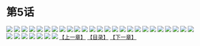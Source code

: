 # 第5话
![](https://mao.mhtupian.com/uploads/img/7563/68555/001.jpg)
![](https://mao.mhtupian.com/uploads/img/7563/68555/002.jpg)
![](https://mao.mhtupian.com/uploads/img/7563/68555/003.jpg)
![](https://mao.mhtupian.com/uploads/img/7563/68555/004.jpg)
![](https://mao.mhtupian.com/uploads/img/7563/68555/005.jpg)
![](https://mao.mhtupian.com/uploads/img/7563/68555/006.jpg)
![](https://mao.mhtupian.com/uploads/img/7563/68555/007.jpg)
![](https://mao.mhtupian.com/uploads/img/7563/68555/008.jpg)
![](https://mao.mhtupian.com/uploads/img/7563/68555/009.jpg)
![](https://mao.mhtupian.com/uploads/img/7563/68555/010.jpg)
![](https://mao.mhtupian.com/uploads/img/7563/68555/011.jpg)
![](https://mao.mhtupian.com/uploads/img/7563/68555/012.jpg)
![](https://mao.mhtupian.com/uploads/img/7563/68555/013.jpg)
![](https://mao.mhtupian.com/uploads/img/7563/68555/014.jpg)
![](https://mao.mhtupian.com/uploads/img/7563/68555/015.jpg)
![](https://mao.mhtupian.com/uploads/img/7563/68555/016.jpg)
![](https://mao.mhtupian.com/uploads/img/7563/68555/017.jpg)
![](https://mao.mhtupian.com/uploads/img/7563/68555/018.jpg)
![](https://mao.mhtupian.com/uploads/img/7563/68555/019.jpg)
![](https://mao.mhtupian.com/uploads/img/7563/68555/020.jpg)
![](https://mao.mhtupian.com/uploads/img/7563/68555/021.jpg)
![](https://mao.mhtupian.com/uploads/img/7563/68555/022.jpg)
![](https://mao.mhtupian.com/uploads/img/7563/68555/023.jpg)
![](https://mao.mhtupian.com/uploads/img/7563/68555/024.jpg)
![](https://mao.mhtupian.com/uploads/img/7563/68555/025.jpg)
![](https://mao.mhtupian.com/uploads/img/7563/68555/026.jpg)
![](https://mao.mhtupian.com/uploads/img/7563/68555/027.jpg)
![](https://mao.mhtupian.com/uploads/img/7563/68555/028.jpg)
![](https://mao.mhtupian.com/uploads/img/7563/68555/029.jpg)
![](https://mao.mhtupian.com/uploads/img/7563/68555/030.jpg)
![](https://mao.mhtupian.com/uploads/img/7563/68555/031.jpg)
![](https://mao.mhtupian.com/uploads/img/7563/68555/032.jpg)
[【上一章】](./136.md)
[【目录】](./READMD.md)
[【下一章】](./138.md)
